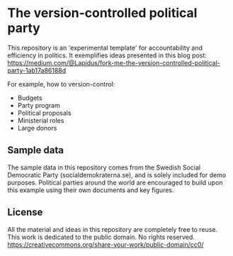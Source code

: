 # The version-controlled political party

This repository is an 'experimental template' for accountability and efficiency in politics.
It exemplifies ideas presented in this blog post:
https://medium.com/@Lapidus/fork-me-the-version-controlled-political-party-1ab17a86188d

For example, how to version-control:
- Budgets
- Party program
- Political proposals
- Ministerial roles
- Large donors

## Sample data
The sample data in this repository comes from the Swedish Social Democratic Party (socialdemokraterna.se), and is solely included for demo purposes. 
Political parties around the world are encouraged to build upon this example using their own documents and key figures.

## License
All the material and ideas in this repository are completely free to reuse. This work is dedicated to the public domain. No rights reserved.
https://creativecommons.org/share-your-work/public-domain/cc0/
